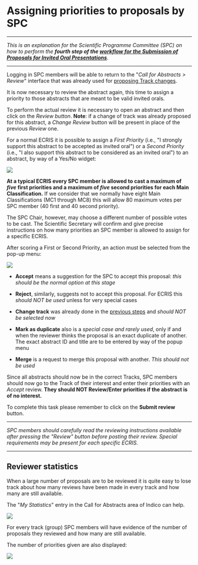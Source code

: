 # Assigning priorities to proposals by SPC

---

*This is an explanation for the Scientific Programme Committee (SPC) on how to perform the **fourth step of the [workflow for the Submission of Proposals for Invited Oral Presentations](intro.md#normal-ipac-workflow)**.*

---

Logging in SPC members will be able to return to the "*Call for Abstracts > Review*" interface that was already used for [proposing Track changes](SPCtrackreview.md).

It is now necessary to review the abstract again, this time to assign a priority to those abstracts that are meant to be valid invited orals.

To perform the actual review it is necessary to open an abstract and then click on the *Review button*. 
**Note**: if a change of track was already proposed for this abstract, a *Change Review* button will be present in place of the previous *Review* one. 

For a normal ECRIS it is possible to assign a *First Priority* (i.e., "I strongly support this abstract to be accepted as invited oral") or a *Second Priority* (i.e., "I also support this abstract to be considered as an invited oral") to an abstract, by way of a Yes/No widget: 

![](img/ratings.png)

**At a typical ECRIS every SPC member is allowed to cast a maximum of *five* first priorities and a maximum of *five* second priorities for each Main Classification.** If we consider that we normally have eight Main Classifications (MC1 through MC8) this will allow 80 maximum votes per SPC member (40 first and 40 second priority).

The SPC Chair, however, may choose a different number of possible votes to be cast. The Scientific Secretary will confirm and give precise instructions on how many priorities an SPC member is allowed to assign for a specific ECRIS.

After scoring a First or Second Priority, an action must be selected from the pop-up menu:

![](img/action.png)

- **Accept** means a suggestion for the SPC to accept this proposal: *this should be the normal option at this stage*

- **Reject**, similarly, suggests not to accept this proposal. For ECRIS this *should NOT be used* unless for very special cases

- **Change track** was already done in the [previous steps](SPCtrackreview.md) and *should NOT be selected now*

- **Mark as duplicate** also is a *special case and rarely used*, only if and when the reviewer thinks the proposal is an exact duplicate of another. The exact abstract ID and title are to be entered by way of the popup menu

- **Merge** is a request to merge this proposal with another. *This should not be used*

Since all abstracts should now be in the correct Tracks, SPC members should now go to the Track of their interest and enter their priorities with an *Accept* review. **They should NOT Review/Enter priorities if the abstract is of no interest.**

To complete this task please remember to click on the **Submit review** button.

---

*SPC members should carefully read the reviewing instructions available after pressing the "Review" button before posting their review. Special requirements may be present for each specific ECRIS.*

---

## Reviewer statistics

When a large number of proposals are to be reviewed it is quite easy to lose track about how many reviews have been made in every track and how many are still available.

The "*My Statistics*" entry in the Call for Abstracts area of Indico can help.

![](img/cfa_stats_spc_menu.png)

For every track (group) SPC members will have evidence of the number of proposals they reviewed and how many are still available.

The number of priorities given are also displayed:

![](img/cfa_stats_spc.png)
